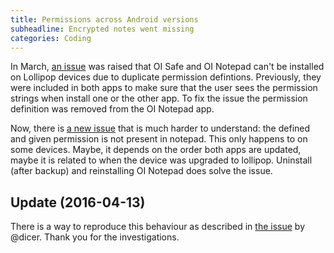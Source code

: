 ```yaml
---
title: Permissions across Android versions
subheadline: Encrypted notes went missing
categories: Coding
---
```


In March, [an issue](https://github.com/openintents/safe/issues/14) was raised that OI Safe and OI Notepad
can't be installed on Lollipop devices due to duplicate permission defintions.
Previously, they were included in both apps to make sure
that the user sees the permission strings when install one or the other app. To fix the issue the permission definition
was removed from the OI Notepad app.

Now, there is [a new issue](https://github.com/openintents/notepad/issues/13) that is much harder to understand: the
defined and given permission is not present in notepad. This only happens to on some devices. Maybe, it depends on the order
both apps are updated, maybe it is related to when the device was upgraded to lollipop. Uninstall (after backup)
and reinstalling OI Notepad does solve the issue.

## Update (2016-04-13)
There is a way to reproduce this behaviour as described in [the issue](https://github.com/openintents/notepad/issues/13#issuecomment-209428535)
by @dicer. Thank you for the investigations.
